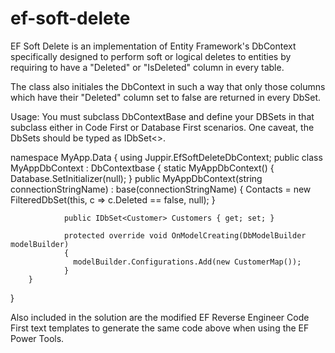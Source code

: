 ef-soft-delete
==============
EF Soft Delete is an implementation of Entity Framework's DbContext specifically designed to perform  soft or logical deletes to entities by requiring to have a "Deleted" or "IsDeleted" column in every table.

The class also initiales the DbContext in such a way that only those columns which have their "Deleted" column set to false are returned in every DbSet.

Usage:
You must subclass DbContextBase and define your DBSets in that subclass either in Code First or Database First scenarios.
One caveat, the DbSets should be typed as IDbSet<>.

namespace MyApp.Data
{
        using Juppir.EfSoftDeleteDbContext;
        public class MyAppDbContext : DbContextbase
        {
                static MyAppDbContext()
                {
                    Database.SetInitializer<DbContextBase>(null);
                }
                public MyAppDbContext(string connectionStringName)
                    : base(connectionStringName)
                {
                    Contacts = new FilteredDbSet<Contact>(this, c => c.Deleted == false, null);
                }
                
                public IDbSet<Customer> Customers { get; set; }
                
                protected override void OnModelCreating(DbModelBuilder modelBuilder)
                {
                  modelBuilder.Configurations.Add(new CustomerMap());
                }
        }
}

Also included in the solution are the modified EF Reverse Engineer Code First text templates to generate the same code above when using the EF Power Tools.
